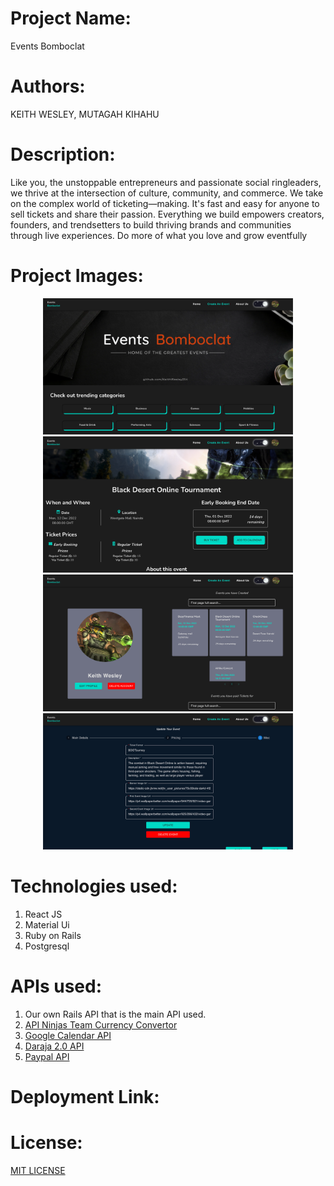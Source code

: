 # Project Name:
Events Bomboclat
# Authors:
KEITH WESLEY, MUTAGAH KIHAHU
# Description:
 Like you, the unstoppable entrepreneurs and passionate social ringleaders, we thrive at the intersection of culture, community, and commerce. We take on the complex world of ticketing—making. It's fast and easy for anyone to sell tickets and share their passion. Everything we build empowers creators, founders, and trendsetters to build thriving brands and communities through live experiences. Do more of what you love and grow eventfully

# Project Images:
<div align="center" flexWrap="wrap", display="inline-flex", flexDirection="row", gap=10>
    <img src="./src/assets/ReadMe/main-image.png" alt="main-image" width="400"/>
    <img src="./src/assets/ReadMe/second-image.png" alt="second-image" width="400"/>
    <img src="./src/assets/ReadMe/Profile-event.png" alt="profile-image" width="400"/>
    <img src="./src/assets/ReadMe/update-event.png" alt="update-event-image" width="400"/>
</div>

# Technologies used:

<ol>
    <li>React JS</li>
    <li>Material Ui</li>
    <li>Ruby on Rails</li>
    <li>Postgresql</li>
</ol>

# APIs used:

<ol>
    <li>Our own Rails API that is the main API used.</li>
    <li><a href="https://api-ninjas.com/api/convertcurrency" target="_blank" rel="noreferrer">API Ninjas Team Currency Convertor</a></li>
    <li><a href="https://developers.google.com/calendar/api" target="_blank" rel="noreferrer">Google Calendar API</a></li>
    <li><a href="https://developer.safaricom.co.ke/" target="_blank" rel="noreferrer">Daraja 2.0 API</a></li>
    <li><a href="https://developer.paypal.com/api/rest/" target="_blank" rel="noreferrer">Paypal API</a></li>
</ol>

# Deployment Link:


# License:

[MIT LICENSE](./README.md)